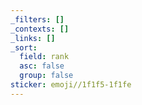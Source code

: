 ```yaml
---
_filters: []
_contexts: []
_links: []
_sort:
  field: rank
  asc: false
  group: false
sticker: emoji//1f1f5-1f1fe
---
```

